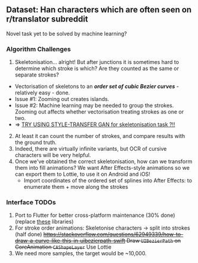 ## Dataset: Han characters which are often seen on r/translator subreddit
Novel task yet to be solved by machine learning?
### Algorithm Challenges
1. Skeletonisation... alright! But after junctions it is sometimes hard to determine which stroke is which? Are they counted as the same or separate strokes?
  * Vectorisation of skeletons to an ***order set of cubic Bezier curves*** - relatively easy - done.
  * Issue #1: Zooming out creates islands.
  * Issue #2: Machine learning may be needed to group the strokes. Zooming out affects whether vectorisation treating strokes as one or two.
  * => <ins>TRY USING STYLE-TRANSFER GAN for skeletonisation task ?!!</ins>
2. At least it can count the number of strokes, and compare results with the ground truth.
3. Indeed, there are virtually infinite variants, but OCR of cursive characters will be very helpful.
4. Once we've obtained the correct skeletonisation, how can we transform them into fill animations? We want After Effects-style animations so we can export them to Lottie, to use it on Android and iOS!
   * Import coordinates of the ordered set of splines into After Effects: to enumerate them + move along the strokes

### Interface TODOs
1. Port to Flutter for better cross-platform maintenance (30% done) (replace [these](Calligraphy%20Dictionary/Podfile) libraries)
2. For stroke order animations: Skeletonise characters -> split into strokes (half done) ~~https://stackoverflow.com/questions/62949339/how-to-draw-a-curve-like-this-in-uibezierpath-swift Draw `UIBezierPath` on CoreAnimation `CAShapeLayer`~~ Use Lottie
3. We need more samples, the target would be ~10,000.
